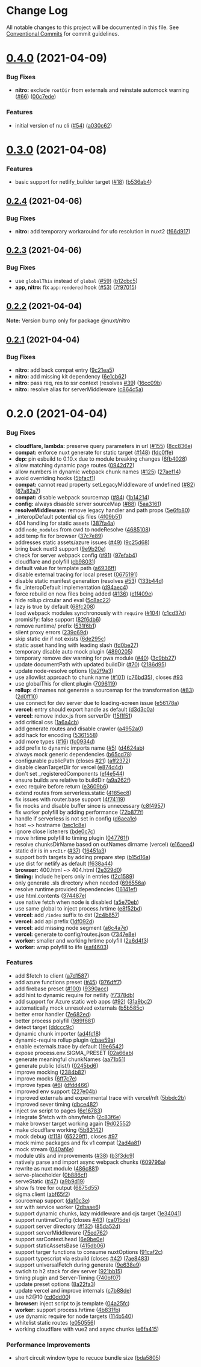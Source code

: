 # Change Log

All notable changes to this project will be documented in this file.
See [Conventional Commits](https://conventionalcommits.org) for commit guidelines.

# [0.4.0](https://github.com/nuxt/framework/compare/@nuxt/nitro@0.3.0...@nuxt/nitro@0.4.0) (2021-04-09)


### Bug Fixes

* **nitro:** exclude `rootDir` from externals and reinstate automock warning ([#66](https://github.com/nuxt/framework/issues/66)) ([00c7ede](https://github.com/nuxt/framework/commit/00c7ede623728d289bb66b459b6eec184affcbfb))


### Features

* initial version of nu cli ([#54](https://github.com/nuxt/framework/issues/54)) ([a030c62](https://github.com/nuxt/framework/commit/a030c62d29ba871f94a7152c7d5fa36d4de1d3b6))





# [0.3.0](https://github.com/nuxt/framework/compare/@nuxt/nitro@0.2.4...@nuxt/nitro@0.3.0) (2021-04-08)


### Features

* basic support for netlify_builder target ([#18](https://github.com/nuxt/framework/issues/18)) ([b536ab4](https://github.com/nuxt/framework/commit/b536ab4ba7c0d8d38224e61c1f91ce528a6ba4e8))





## [0.2.4](https://github.com/nuxt/framework/compare/@nuxt/nitro@0.2.3...@nuxt/nitro@0.2.4) (2021-04-06)


### Bug Fixes

* **nitro:** add temporary workarouind for ufo resolution in nuxt2 ([f66d917](https://github.com/nuxt/framework/commit/f66d91772974fe1859130462389ada72829df377))





## [0.2.3](https://github.com/nuxt/framework/compare/@nuxt/nitro@0.2.2...@nuxt/nitro@0.2.3) (2021-04-06)


### Bug Fixes

* use `globalThis` instead of `global` ([#59](https://github.com/nuxt/framework/issues/59)) ([b12cbc5](https://github.com/nuxt/framework/commit/b12cbc5ed2f5448ba9c896a14730c09a6ee88e1d))
* **app, nitro:** fix `app:rendered` hook ([#53](https://github.com/nuxt/framework/issues/53)) ([7f97015](https://github.com/nuxt/framework/commit/7f97015c7443caacbb914ff3a0bc99149b66b3a6))





## [0.2.2](https://github.com/nuxt/framework/compare/@nuxt/nitro@0.2.1...@nuxt/nitro@0.2.2) (2021-04-04)

**Note:** Version bump only for package @nuxt/nitro





## [0.2.1](https://github.com/nuxt/framework/compare/@nuxt/nitro@0.2.0...@nuxt/nitro@0.2.1) (2021-04-04)


### Bug Fixes

* **nitro:** add back compat entry ([9c21ea5](https://github.com/nuxt/framework/commit/9c21ea52ea3571a54ec3173644f73cdc851d1fb5))
* **nitro:** add missing kit dependency ([6e1cb62](https://github.com/nuxt/framework/commit/6e1cb62231fa735c8776292e92ed07ea7aa0f01a))
* **nitro:** pass req, res to ssr context (resolves [#39](https://github.com/nuxt/framework/issues/39)) ([16cc09b](https://github.com/nuxt/framework/commit/16cc09bd76044fd24a9e6a393a79aa01f299b009))
* **nitro:** resolve alias for serverMiddleware ([c864c5a](https://github.com/nuxt/framework/commit/c864c5a30cfc38362e35ee4c7015b589d445edee))





# 0.2.0 (2021-04-04)


### Bug Fixes

* **cloudflare, lambda:** preserve query parameters in url ([#155](https://github.com/nuxt/framework/issues/155)) ([8cc836e](https://github.com/nuxt/framework/commit/8cc836ebf6b19702f961791c618a1ab6b4bb7ae4))
* **compat:** enforce nuxt generate for static target ([#148](https://github.com/nuxt/framework/issues/148)) ([fdc0ffe](https://github.com/nuxt/framework/commit/fdc0ffef8d2f3af4a82893788f5d203a93932e92))
* **dep:** pin esbuild to 0.10.x due to module breaking changes ([6fb4028](https://github.com/nuxt/framework/commit/6fb4028850ffe14c535d5f6526360fdecf9c29d4))
* allow matching dynamic page routes ([0942d72](https://github.com/nuxt/framework/commit/0942d72553c19e6ea9516470589adc0596f4ade3))
* allow numbers in dynamic webpack chunk names ([#125](https://github.com/nuxt/framework/issues/125)) ([27aef14](https://github.com/nuxt/framework/commit/27aef1489face3a60a1a3bd484b5c320605ee1fa))
* avoid overriding hooks ([5bfacf1](https://github.com/nuxt/framework/commit/5bfacf1f55b564ece5c4403ebbc98663351a71a6))
* **compat:** cannot read property setLegacyMiddleware of undefined ([#82](https://github.com/nuxt/framework/issues/82)) ([67a82a7](https://github.com/nuxt/framework/commit/67a82a7ab923bcdb328267a82d81c015ceb43bf9))
* **compat:** disable webpack sourcemap ([#84](https://github.com/nuxt/framework/issues/84)) ([1b14214](https://github.com/nuxt/framework/commit/1b142148eb367caf57e0d44e67ae92ea08f25bbb))
* **config:** always disasble server sourceMap ([#88](https://github.com/nuxt/framework/issues/88)) ([5aa3161](https://github.com/nuxt/framework/commit/5aa31613bd5384a6061b8eae84a38640ef036ad8))
* **resolveMiddleware:** remove legacy handler and path props ([5e6fb80](https://github.com/nuxt/framework/commit/5e6fb802f3f6dc6acd2405724ce567345b0afb4d))
* _interopDefault potential cjs files ([4f09b51](https://github.com/nuxt/framework/commit/4f09b514f121730c6754984743da9c13ed46d9e3))
* 404 handling for static assets ([387fa4a](https://github.com/nuxt/framework/commit/387fa4a278c5df50ef23cfd9e1e003e396a9c090))
* add `node_modules` from cwd to nodeResolve ([4685108](https://github.com/nuxt/framework/commit/4685108c16d908ffae93610da8c7e15703ee4313))
* add temp fix for browser ([37c7e89](https://github.com/nuxt/framework/commit/37c7e892d5998a513a35d4879fd969943d93f03c))
* addresses static assets/azure issues ([#49](https://github.com/nuxt/framework/issues/49)) ([9c25d68](https://github.com/nuxt/framework/commit/9c25d68511b2236fbff5b77f0ccc316b66d1885a))
* bring back nuxt3 support ([9e9b20e](https://github.com/nuxt/framework/commit/9e9b20ef90057c8fbc47a7e1e6803670b975bfc2))
* check for server webpack config ([#91](https://github.com/nuxt/framework/issues/91)) ([97efab4](https://github.com/nuxt/framework/commit/97efab427066b26df07f8795ca8ce258e25c5e80))
* cloudflare and polyfill ([cb98031](https://github.com/nuxt/framework/commit/cb98031cff942b14d71e12f751a17be165972bac))
* default value for template path ([a6936ff](https://github.com/nuxt/framework/commit/a6936ff8c6683174b1cef7df3f52f0d917d63907))
* disable external tracing for local preset ([0675191](https://github.com/nuxt/framework/commit/0675191cba1866ad839451f53539e46bd803ff28))
* disable static manifest generation (resolves [#53](https://github.com/nuxt/framework/issues/53)) ([133b44d](https://github.com/nuxt/framework/commit/133b44d3c026eea52e6fc263ce346974d36cf1ea))
* fix _interopDefault implementation ([d94aec4](https://github.com/nuxt/framework/commit/d94aec4841eab634f4014712dc9194bda0729dcc))
* force rebuild on new files being added ([#136](https://github.com/nuxt/framework/issues/136)) ([e1f409e](https://github.com/nuxt/framework/commit/e1f409ea51f85a69b9315b0bdc1e0d30b26abfe5))
* hide rollup circular and eval ([5c8ac22](https://github.com/nuxt/framework/commit/5c8ac226f1a64268b8248a21947e7feaf40c451e))
* lazy is true by default ([68fc208](https://github.com/nuxt/framework/commit/68fc2082994c641a195c18d49d1ac861c2dc369e))
* load webpack modules synchronously with `require` ([#104](https://github.com/nuxt/framework/issues/104)) ([c1cd37d](https://github.com/nuxt/framework/commit/c1cd37d8c5134a7d71ff3fcee83ba382575eaac4))
* promisify: false support ([82f6db6](https://github.com/nuxt/framework/commit/82f6db6bcaa90ea4a9477ae67696b8b2e8be4ce9))
* remove runtime/ prefix ([531f6b1](https://github.com/nuxt/framework/commit/531f6b1e083baebd0763bbfd5a1c2bcc7ba0b8f9))
* silent proxy errors ([239c69d](https://github.com/nuxt/framework/commit/239c69d92afc56821158670053e7fc4c5114adf1))
* skip static dir if not exists ([6de295c](https://github.com/nuxt/framework/commit/6de295cc9f8f0c24e4e93068f48bfe877c9c1ba8))
* static asset handling with leading slash ([fd0be27](https://github.com/nuxt/framework/commit/fd0be27f0c04a8891b15c9dbb217fafe36cb88e8))
* temporary disable auto mock plugin ([4890205](https://github.com/nuxt/framework/commit/4890205b6eae11cea5f6e393074f5882f0e34d65))
* temporary remove dev warning for pwa module ([#40](https://github.com/nuxt/framework/issues/40)) ([3c9bb27](https://github.com/nuxt/framework/commit/3c9bb27148457a186f9caaee001c072d16689c50))
* update documentPath with updated buildDir ([#70](https://github.com/nuxt/framework/issues/70)) ([2186d95](https://github.com/nuxt/framework/commit/2186d953d0f828cbda1cd6960646ce6c9d5bbc49))
* update node-resolve options ([0a2f9a3](https://github.com/nuxt/framework/commit/0a2f9a39495ea432527498011cec7f79e55f7b3f))
* use allowlist approach to chunk name ([#101](https://github.com/nuxt/framework/issues/101)) ([c76bd35](https://github.com/nuxt/framework/commit/c76bd35c29f005e4efcb10dd5c0e1c355f80cced)), closes [#93](https://github.com/nuxt/framework/issues/93)
* use globalThis for client plugin ([7096119](https://github.com/nuxt/framework/commit/709611941be45c41e801d7ecfa3b9dfeafcc6e44))
* **rollup:** dirnames not generate a sourcemap for the transformation ([#83](https://github.com/nuxt/framework/issues/83)) ([2d0ff10](https://github.com/nuxt/framework/commit/2d0ff108924feec6cf21a6143d2f4acd45093faa))
* use connect for dev server due to loading-screen issue ([e56178a](https://github.com/nuxt/framework/commit/e56178a8727470d861d00afdbf16718da1405f40))
* **vercel:** entry should export handle as default ([d3d3c0a](https://github.com/nuxt/framework/commit/d3d3c0a2ea1f8e4a2fd7106ca74cf75378dcdb86))
* **vercel:** remove index.js from serverDir ([15fff51](https://github.com/nuxt/framework/commit/15fff5117fc4ad54f8b934b99a246dbba4883bf6))
* add critical css ([1a6a4cb](https://github.com/nuxt/framework/commit/1a6a4cb248db50b388883f94255799283b997c82))
* add generate.routes and disable crawler ([a4952a0](https://github.com/nuxt/framework/commit/a4952a057cb5d5172612371ffb93db82087f7ab0))
* add hack for encoding ([5361558](https://github.com/nuxt/framework/commit/536155825b6410c33d2a848cd8931d02ea6079cb))
* add more types ([#16](https://github.com/nuxt/framework/issues/16)) ([fc0934d](https://github.com/nuxt/framework/commit/fc0934dd0c8ff9fcd1eeb4c595f1582a42dd4440))
* add prefix to dynamic imports name ([#5](https://github.com/nuxt/framework/issues/5)) ([d4624ab](https://github.com/nuxt/framework/commit/d4624abfb95e529a93af88372a2f6c71f0495e17))
* always mock generic dependencies ([b65cd78](https://github.com/nuxt/framework/commit/b65cd7862a829df4de6cc356037499765683b42f))
* configurable publicPath (closes [#21](https://github.com/nuxt/framework/issues/21)) ([aff2372](https://github.com/nuxt/framework/commit/aff23726500de3050ba050bf0460eda2ed935b5e))
* disable cleanTargetDir for vercel ([e874d4d](https://github.com/nuxt/framework/commit/e874d4db59479eb30257cc647a580e4764df2349))
* don't set _registeredComponents ([ef4e544](https://github.com/nuxt/framework/commit/ef4e5443aa874af840fed851b1b1f4a1cf18f80e))
* ensure builds are relative to buildDir ([a9a262f](https://github.com/nuxt/framework/commit/a9a262f258ec5acaeb1c2914b398d9a596f97cd1))
* exec require before return ([e3609b6](https://github.com/nuxt/framework/commit/e3609b6d8a1e6a6274270e582e0422ff197a8785))
* extend routes from serverless.static ([4185ec8](https://github.com/nuxt/framework/commit/4185ec896fd70fa1831d7b88d39a646bab4f075a))
* fix issues with router.base support ([4f74119](https://github.com/nuxt/framework/commit/4f7411973978a992e76806db1eea1f20715d1a22))
* fix mocks and disable buffer since is unnecessary ([c8f4957](https://github.com/nuxt/framework/commit/c8f495752063a19c11d624012897a5079a1571e7))
* fix worker polyfill by adding performance ([72b877f](https://github.com/nuxt/framework/commit/72b877fe7cab5ef831bfe334f2ae551724510100))
* handle if serverless is not set in config ([d6aea1e](https://github.com/nuxt/framework/commit/d6aea1e0dfbfbd6442aba0e3091278c381831c1b))
* host ~> hostname ([bec1c8e](https://github.com/nuxt/framework/commit/bec1c8edfa661f6b75e005a6858b554ed1ba41d5))
* ignore close listeners ([bde0c7c](https://github.com/nuxt/framework/commit/bde0c7c286c28a3dd4eeae9510ed9dc47f18711b))
* move hrtime polyfill to timing plugin ([047761f](https://github.com/nuxt/framework/commit/047761f8b7719d6aac8e318022b4d04dfe479a0f))
* resolve chunksDirName based on outNames dirname (vercel) ([e16aee4](https://github.com/nuxt/framework/commit/e16aee43ba871de01579a294031508774e5cd6ce))
* static dir is in `srcDir` ([#37](https://github.com/nuxt/framework/issues/37)) ([16451a3](https://github.com/nuxt/framework/commit/16451a35886224d83906e1d9d8637ebd93d2777b))
* support both targets by adding prepare step ([b15d16a](https://github.com/nuxt/framework/commit/b15d16abd3b7aa9bdb29f83f1e7a842c3189af72))
* use dist for netlify as default ([f638a44](https://github.com/nuxt/framework/commit/f638a445687af08da8b281c1efbd153856696873))
* **browser:** 400.html ~> 404.html ([2e329d0](https://github.com/nuxt/framework/commit/2e329d040321c4d1228dabddd93dcb7758582b74))
* **timing:** include helpers only in entries ([f2c1589](https://github.com/nuxt/framework/commit/f2c1589472ab62d806d9db5e962b3b4cb004fd7e))
* only generate .sls directory when needed ([696556a](https://github.com/nuxt/framework/commit/696556aef8ab8aed41c450b299432a87d8b7af96))
* resolve runtime provided dependencies ([16141ef](https://github.com/nuxt/framework/commit/16141efe25ae70485f96f138c5a655ae97182cac))
* use html.contents ([374487e](https://github.com/nuxt/framework/commit/374487ea291b4d7ff14e29a62eec433ca7a75a8a))
* use native fetch when node is disabled ([a5e70eb](https://github.com/nuxt/framework/commit/a5e70eb4b0bc1442c127ab5fcd7034c3ca91aa3c))
* use same global to inject process.hrtime ([e8f52bd](https://github.com/nuxt/framework/commit/e8f52bd383d173156d831afd92703931be6dfa7c))
* **vercel:** add `/index`  suffix to dst ([2c4b857](https://github.com/nuxt/framework/commit/2c4b8578934c65655acd72fb1161394c0eec9a4f))
* **vercel:** add api prefix ([1df092d](https://github.com/nuxt/framework/commit/1df092d08e062947b356224fdc80f591f7c9ca07))
* **vercel:** add missing node segment ([a6c4a7e](https://github.com/nuxt/framework/commit/a6c4a7e2cde16cab57083f654caf3247d83a8786))
* **vercel:** generate to config/routes.json ([7347e8e](https://github.com/nuxt/framework/commit/7347e8ebda675ce9adf2a78a2e891651295cb6fd))
* **worker:** smaller and working hrtime polyfill ([2a6d4f3](https://github.com/nuxt/framework/commit/2a6d4f38d036c5b4bbf1fba6264f3d71d19454c5))
* **worker:** wrap polyfill to iife ([eaf4603](https://github.com/nuxt/framework/commit/eaf4603d9ce804d482d67ce7165f09e17f2cb689))


### Features

* add $fetch to client ([a7d1587](https://github.com/nuxt/framework/commit/a7d158798c026fd3a072d275eecd8d9427a77fea))
* add azure functions preset ([#45](https://github.com/nuxt/framework/issues/45)) ([976dff7](https://github.com/nuxt/framework/commit/976dff7ce1e5021e64acc8fca71c4e305b2c58ad))
* add firebase preset ([#100](https://github.com/nuxt/framework/issues/100)) ([9390acc](https://github.com/nuxt/framework/commit/9390acce83b9f76dcd23aa9b547a824dc74e0c8d))
* add hint to dynamic require for netlify ([f7378db](https://github.com/nuxt/framework/commit/f7378db9e0ef72c860879c04459a0fd92d846a66))
* add support for Azure static web apps ([#92](https://github.com/nuxt/framework/issues/92)) ([31a9bc2](https://github.com/nuxt/framework/commit/31a9bc2d183d77cba566d27c2f687a1d9d11f2dd))
* automatically mock unresolved externals ([b5b585c](https://github.com/nuxt/framework/commit/b5b585c0c80fac688947433df0a73d5d6a823397))
* better error handler ([7e682ed](https://github.com/nuxt/framework/commit/7e682ed66344814b74162b00f91b5163d375277c))
* better process polyfill ([989f681](https://github.com/nuxt/framework/commit/989f6811c2d20255cf568265e9889604f8baa50d))
* detect target ([ddccc9c](https://github.com/nuxt/framework/commit/ddccc9cb7848e454fc40e0ed5b9674c932732e9c))
* dynamic chunk importer ([ad4fc18](https://github.com/nuxt/framework/commit/ad4fc18ab8b1fa516c9d9d433a01366c358b2b6c))
* dynamic-require rollup plugin ([cbae59a](https://github.com/nuxt/framework/commit/cbae59a88ba756c7b609544439d20a0e2026d9c9))
* enable externals.trace by default ([19e6542](https://github.com/nuxt/framework/commit/19e6542d273a9595c05b8214004da6be0f734793))
* expose process.env.SIGMA_PRESET ([02a66ab](https://github.com/nuxt/framework/commit/02a66ab40c6e1e438ba00c48c681a4711f18a23a))
* generate meaningful chunkNames ([aa71b51](https://github.com/nuxt/framework/commit/aa71b515383d12870b81fe858b3fde553b4186a8))
* generate public (dist/) ([0245bd6](https://github.com/nuxt/framework/commit/0245bd65de00841ca898bb15bcadb15420af58e2))
* improve mocking ([2384b82](https://github.com/nuxt/framework/commit/2384b8269ed4a133670a2c2575bad1d7d75788a8))
* improve mocks ([6ff7c7e](https://github.com/nuxt/framework/commit/6ff7c7e02eff6c0b82712c7f7263b06eaae7f9a4))
* improve types ([#6](https://github.com/nuxt/framework/issues/6)) ([dfdd466](https://github.com/nuxt/framework/commit/dfdd466270899a1eaa8e8551c0d18c831a4ebcf9))
* improved env support ([227e04b](https://github.com/nuxt/framework/commit/227e04b92e3bfa2f00054f5f973296104039546a))
* improved externals and experimental trace with vercel/nft ([5bbdc2b](https://github.com/nuxt/framework/commit/5bbdc2bc65043c66b07cb07a230c564c4e379ee2))
* improved sever timing ([dbce482](https://github.com/nuxt/framework/commit/dbce482b7e2cb873d038be0ba4dae746c4385f66))
* inject sw script to pages ([6e16783](https://github.com/nuxt/framework/commit/6e1678316eb80f27dcd15c3e8006d1c8b7685e7f))
* integrate $fetch with ohmyfetch ([2c83f6e](https://github.com/nuxt/framework/commit/2c83f6ea6afd79ff9ba59a89d4ed669cb44c0a6c))
* make browser target working again ([9d02552](https://github.com/nuxt/framework/commit/9d02552c3c1f3648a3c88ec8bbdb192cf39ff327))
* make cloudflare working ([5b83142](https://github.com/nuxt/framework/commit/5b8314245ce335939c22317261278ad0a283d535))
* mock debug ([#118](https://github.com/nuxt/framework/issues/118)) ([65229ff](https://github.com/nuxt/framework/commit/65229ffb045e1991e1595b149341dc57135ed52a)), closes [#97](https://github.com/nuxt/framework/issues/97)
* mock mime packages and fix v1 compat ([2ad4a81](https://github.com/nuxt/framework/commit/2ad4a81362e23e34b6a249f9c80edf92ac4a3d9c))
* mock stream ([040af4e](https://github.com/nuxt/framework/commit/040af4ea4ed5f09211da6a977dcda65e87179848))
* module utils and improvements ([#38](https://github.com/nuxt/framework/issues/38)) ([b3f3dc9](https://github.com/nuxt/framework/commit/b3f3dc94f3ef0790eea114d605b6f320dbf3f1d2))
* natively parse and import async webpack chunks ([609796a](https://github.com/nuxt/framework/commit/609796a9449fec2ac54940ce26d95d2841909ef7))
* rewrite as nuxt module ([486c881](https://github.com/nuxt/framework/commit/486c881b2dd1c1e547f31cf8babc68e259982df0))
* serve-placeholder ([0b886cf](https://github.com/nuxt/framework/commit/0b886cf57ff2f55c693507d343c28e4979aa7b7d))
* serveStatic ([#47](https://github.com/nuxt/framework/issues/47)) ([a9b9d19](https://github.com/nuxt/framework/commit/a9b9d19e6644d63ab54af5e7705971433fa5d426))
* show fs tree for output ([6875d55](https://github.com/nuxt/framework/commit/6875d5535bf384007dfa01860302e18f073b2889))
* sigma.client ([abf65f2](https://github.com/nuxt/framework/commit/abf65f21761bbff7ace8d4871c94bc07448266c9))
* sourcemap support ([daf0c3e](https://github.com/nuxt/framework/commit/daf0c3e6a577cade2f1ed4620d3a6ed520521e42))
* ssr with service worker ([2dbaae6](https://github.com/nuxt/framework/commit/2dbaae6b7d55ff352ac131ffc08220e2c16d2e44))
* support dynamic chunks, lazy middleware and cjs target ([1e34041](https://github.com/nuxt/framework/commit/1e34041e8d4d16c63735bdeb06e1e2ae22f0b5dc))
* support runtimeConfig (closes [#43](https://github.com/nuxt/framework/issues/43)) ([ca015de](https://github.com/nuxt/framework/commit/ca015deda60b45d2bb7f48343a2815bad74ac9ef))
* support server directory ([#132](https://github.com/nuxt/framework/issues/132)) ([85da52d](https://github.com/nuxt/framework/commit/85da52d390cd2e8156ec7a5841ce8884acfa5b55))
* support serverMiddleware ([75ed762](https://github.com/nuxt/framework/commit/75ed76219266e6017849111a63d977eccad6423d))
* support ssrContext.head ([6e9be0e](https://github.com/nuxt/framework/commit/6e9be0eece336c28ce259d4463dda0c443675fb9))
* support staticAssetsBase ([415db06](https://github.com/nuxt/framework/commit/415db060b044e827057f6b0327c7c8d674c2a093))
* support targer functions to consume nuxtOptions ([91caf2c](https://github.com/nuxt/framework/commit/91caf2c4709a5cb0687bf71ec37248acbd773e02))
* support typescript via esbuild (closes [#42](https://github.com/nuxt/framework/issues/42)) ([7ae8483](https://github.com/nuxt/framework/commit/7ae8483d21f3f5a229e48a9aabb5d1c0402d4045))
* support universalFetch during generate ([9e638e9](https://github.com/nuxt/framework/commit/9e638e96fab064324c29f1c0b4968e6cbabf176b))
* swtich to h2 stack for dev server ([921bb15](https://github.com/nuxt/framework/commit/921bb15130e37fb81a7fc8f1c1f9f45eeddecd7c))
* timing plugin and Server-Timing ([740bf07](https://github.com/nuxt/framework/commit/740bf073b2bec66b36c2fc685556eb3d80b5df90))
* update preset options ([8a22fa3](https://github.com/nuxt/framework/commit/8a22fa333ef00994ea44c85a7b9ba37fd02270cf))
* update vercel and improve internals ([c7b88de](https://github.com/nuxt/framework/commit/c7b88defa47450612961e90e531dd7519ab47588))
* use h2@10 ([cd0dd00](https://github.com/nuxt/framework/commit/cd0dd009e0c1d62f8c770961f69057a09a69b524))
* **browser:** inject script to js template ([04a25fc](https://github.com/nuxt/framework/commit/04a25fc527a19763887d2dfaae08465a2b9907a2))
* **worker:** support process.hrtime ([4b831fb](https://github.com/nuxt/framework/commit/4b831fbd8d3b06d1699c361615ff85ed4f682d85))
* use dynamic require for node targets ([114b540](https://github.com/nuxt/framework/commit/114b5406acfebb04b5a4fa1823a12cfc70f3f889))
* whitelist static routes ([e050556](https://github.com/nuxt/framework/commit/e0505568aa81fed775f7c156289457b2e9020bf6))
* working cloudflare with vue2 and async chunks ([e6fa415](https://github.com/nuxt/framework/commit/e6fa415e5a4a97dadd9ff7aa3339952c9f25dbe0))


### Performance Improvements

* short circuit window type to recuce bundle size ([bda5805](https://github.com/nuxt/framework/commit/bda5805b2d8676cb3c1d47381534e955017557b6))
